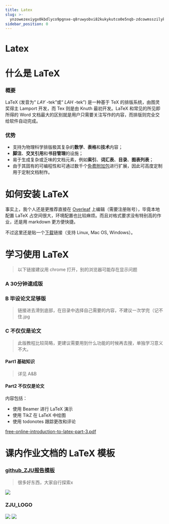 ```yaml
---
title: Latex
slug: >-
  ynzowezexiygx0kbdlyco9pgnxe-q8ruwyobvi82kukykutco0e5nqb-zdcowmsszilykmkzbn5czmlen2b-d72iwagnsitxylkaytecucphnnh-d72iwa
sidebar_position: 0
---
```



# Latex

# <b>什么是 LaTeX</b>

### <b>概要</b>

LaTeX (发音为“ <em>LAY</em> -tek”或“ <em>LAH</em> -tek”) 是一种基于 TeX 的排版系统，由图灵奖得主 Lamport 开发，而 Tex 则是由 Knuth 最初开发。LaTeX 和常见的所见即所得的 Word  文档最大的区别就是用户只需要关注写作的内容，而排版则完全交给软件自动完成。

### <b>优势</b>

- 支持为物理科学排版极其复杂的<b>数学</b>、<b>表格</b>和<b>技术</b>内容；
- <b>脚注</b>、<b>交叉引用</b>和<b>书目管理</b>的设施；
- 易于生成复杂或乏味的文档元素，例如<b>索引</b>、<b>词汇表</b>、<b>目录</b>、<b>图表列表</b>；
- 由于其固有的可编程性和可通过数千个[免费附加包](https://www.ctan.org/pkg)进行扩展，因此可高度定制用于定制文档制作。

# <b>如何安装 LaTeX</b>

事实上，我个人还是更推荐直接在 [Overleaf](https://www.overleaf.com/) 上编辑（需要注册账号），毕竟本地配置 LaTeX 占空间很大，环境配置也比较麻烦。而且对格式要求没有特别高的作业，还是用 markdown 更方便快捷。

不过这里还是贴一个[下载](https://www.latex-project.org/get/)链接（支持 Linux, Mac OS, Windows）。

# <b>学习使用 LaTeX</b>

> 以下链接建议用 chrome 打开，别的浏览器可能存在显示问题

### <b>A </b><b>30分钟速成版</b>

### <b>B </b><b>毕设论文足够版</b>

> 链接进去滑到底部，在目录中选择自己需要的内容，不建议一次学完（记不住.jpg

### <b>C 不仅仅是论文</b>

> 此版教程比较简略，更建议需要用到什么功能的时候再去搜，单独学习意义不大。

#### <b>Part1 基础知识</b>

> 详见 A&B

#### <b>Part2 </b><b>不仅仅是论文</b>

内容包括：

- 使用 Beamer 进行 LaTeX 演示
- 使用 TikZ 在 LaTeX 中绘图
- 使用 todonotes 跟踪更改和评论

[free-online-introduction-to-latex-part-3.pdf](/assets/JOuZbHVPGoA5Tlx4OeRccGSQn4T.pdf)

# <b>课内作业文档的 LaTeX 模板</b>

### [github_ZJU报告模板](https://github.com/TheNetAdmin/ZjuReportTemplate)

> 很多好东西，大家自行探索x

<img src="/assets/N9m1b08qwoDMu2xMUBkcWXDAnUh.png" src-width="2476" src-height="753" align="center"/>

### ZJU_LOGO

<img src="/assets/Il3Lb9CZyomH6vxyNgVcHJownz9.png" src-width="132" src-height="129" align="center"/>

<img src="/assets/WCjBbrUJhoN9R5xJ9pZcKz8Ln3c.png" src-width="408" src-height="102" align="center"/>

